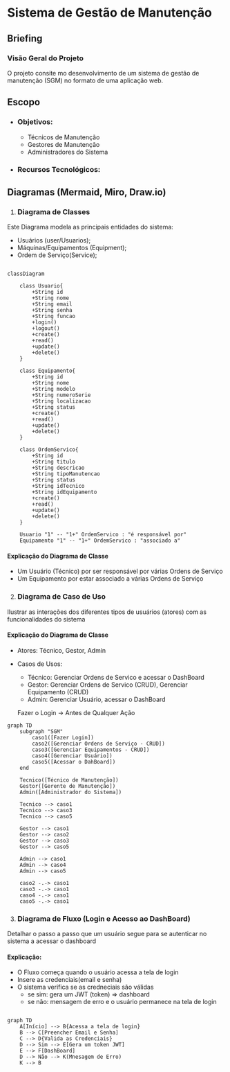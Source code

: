 # Sistema de Gestão de Manutenção

## Briefing

### Visão Geral do Projeto
O projeto consite mo desenvolvimento de um sistema de gestão de manutenção (SGM) no formato de uma aplicação web.

## Escopo

- ### Objetivos:
    - Técnicos de Manutenção
    - Gestores de Manutenção
    - Administradores do Sistema

- ### Recursos Tecnológicos:

## Diagramas (Mermaid, Miro, Draw.io)

1. ### Diagrama de Classes
Este Diagrama modela as principais entidades do sistema:
- Usuários (user/Usuarios);
- Máquinas/Equipamentos (Equipment);
- Ordem de Serviço(Service);

```mermaid

classDiagram

    class Usuario{
        +String id
        +String nome
        +String email
        +String senha
        +String funcao
        +login()
        +logout()
        +create()
        +read()
        +update()
        +delete()
    }

    class Equipamento{
        +String id
        +String nome
        +String modelo
        +String numeroSerie
        +String localizacao
        +String status
        +create()
        +read()
        +update()
        +delete()
    }

    class OrdemServico{
        +String id
        +String titulo
        +String descricao
        +String tipoManutencao
        +String status
        +String idTecnico
        +String idEquipamento
        +create()
        +read()
        +update()
        +delete()
    }

    Usuario "1" -- "1+" OrdemServico : "é responsável por"
    Equipamento "1" -- "1+" OrdemServico : "associado a"

```
#### Explicação do Diagrama de Classe
- Um Usuário (Técnico) por ser responsável por várias Ordens de Serviço
- Um Equipamento por estar associado a várias Ordens de Serviço

2. ### Diagrama de Caso de Uso
Ilustrar as interações dos diferentes tipos de usuários (atores) com as funcionalidades do sistema

#### Explicação do Diagrama de Classe
- Atores: Técnico, Gestor, Admin

- Casos de Usos:
    - Técnico: Gerenciar Ordens de Servico e acessar o DashBoard
    - Gestor: Gerenciar Ordens de Servico (CRUD), Gerenciar Equipamento (CRUD)
    - Admin: Gerenciar Usuário, acessar o DashBoard

    Fazer o Login -> Antes de Qualquer Ação

```mermaid
graph TD
    subgraph "SGM"
        caso1([Fazer Login])
        caso2([Gerenciar Ordens de Serviço - CRUD])
        caso3([Gerenciar Equipamentos - CRUD])
        caso4([Gerenciar Usuário])
        caso5([Acessar o DahBoard])
    end

    Tecnico([Técnico de Manutenção])
    Gestor([Gerente de Manutenção])
    Admin([Administrador do Sistema])

    Tecnico --> caso1
    Tecnico --> caso3
    Tecnico --> caso5

    Gestor --> caso1
    Gestor --> caso2
    Gestor --> caso3
    Gestor --> caso5

    Admin --> caso1
    Admin --> caso4
    Admin --> caso5

    caso2 -.-> caso1
    caso3 -.-> caso1
    caso4 -.-> caso1
    caso5 -.-> caso1

```

3. ### Diagrama de Fluxo (Login e Acesso ao DashBoard)
Detalhar o passo a passo que um usuário segue para se autenticar no sistema a acessar o dashboard

#### Explicação:
- O Fluxo começa quando o usuário acessa a tela de login
- Insere as credenciais(email e senha)
- O sistema verifica se as credneciais são válidas
    - se sim: gera um JWT (token) => dashboard
    - se não: mensagem de erro e o usuário permanece na tela de login

```mermaid

graph TD
    A[Início] --> B{Acessa a tela de login}
    B --> C[Preencher Email e Senha]
    C --> D{Valida as Credenciais}
    D --> Sim --> E[Gera um token JWT]
    E --> F[DashBoard]
    D --> Não --> K(Mnesagem de Erro)
    K --> B
